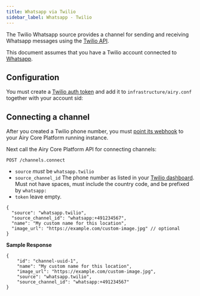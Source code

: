 ```yaml
---
title: Whatsapp via Twilio
sidebar_label: Whatsapp - Twilio
---
```


The Twilio Whatsapp source provides a channel for sending and receiving Whatsapp messages
using the [Twilio API](https://www.twilio.com/).

This document assumes that you have a Twilio account connected to [Whatsapp](https://www.twilio.com/whatsapp).

## Configuration
 
You must create a [Twilio auth token](https://support.twilio.com/hc/en-us/articles/223136027-Auth-Tokens-and-How-to-Change-Them) and add it to `infrastructure/airy.conf` together with your account sid:



## Connecting a channel

After you created a Twilio phone number, you must [point its webhook](https://www.twilio.com/docs/sms/tutorials/how-to-receive-and-reply-java#configure-your-webhook-url) to your Airy Core Platform running instance.

Next call the Airy Core Platform API for connecting channels:

```
POST /channels.connect
```

- `source` *must* be `whatsapp.twilio`
- `source_channel_id`   The phone number as listed in your [Twilio dashboard](https://www.twilio.com/console/phone-numbers/). 
                        Must not have spaces, must include the country code, and be prefixed by `whatsapp:` 
- `token` leave empty.

```json5
{
  "source": "whatsapp.twilio",
  "source_channel_id": "whatsapp:+491234567",
  "name": "My custom name for this location",
  "image_url": "https://example.com/custom-image.jpg" // optional
}
```

**Sample Response**

```json5
{
    "id": "channel-uuid-1",
    "name": "My custom name for this location",
    "image_url": "https://example.com/custom-image.jpg",
    "source": "whatsapp.twilio",
    "source_channel_id": "whatsapp:+491234567"
}
```
